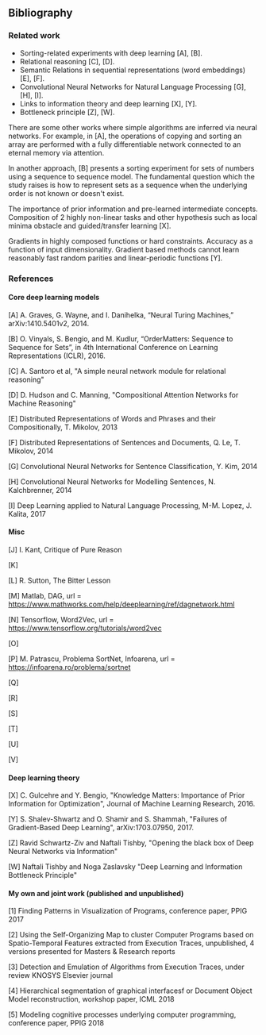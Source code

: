 ## Bibliography

### Related work

- Sorting-related experiments with deep learning [A], [B].
- Relational reasoning [C], [D].
- Semantic Relations in sequential representations (word embeddings) [E], [F].
- Convolutional Neural Networks for Natural Language Processing [G], [H], [I].
- Links to information theory and deep learning [X], [Y].
- Bottleneck principle [Z], [W].

There are some other works where simple algorithms are inferred via neural networks. For example, in [A], the operations of copying and sorting an array are performed with a fully differentiable network connected to an eternal memory via attention.

In another approach, [B] presents a sorting experiment for sets of numbers using a sequence to sequence model. The fundamental question which the study raises is how to represent sets as a sequence when the underlying order is not known or doesn't exist.

The importance of prior information and pre-learned intermediate concepts. Composition of 2 highly non-linear tasks and other hypothesis such as local minima obstacle and guided/transfer learning [X].

Gradients in highly composed functions or hard constraints. Accuracy as a function of input dimensionality. Gradient based methods cannot learn reasonably fast random parities and linear-periodic functions [Y].

### References

#### Core deep learning models

[A] A. Graves, G. Wayne, and I. Danihelka, “Neural Turing Machines,” arXiv:1410.5401v2, 2014.

[B] O. Vinyals, S. Bengio, and M. Kudlur, “OrderMatters: Sequence to Sequence for Sets”, in 4th International Conference on Learning Representations (ICLR), 2016.

[C] A. Santoro et al, "A simple neural network module for relational reasoning"

[D] D. Hudson and C. Manning, "Compositional Attention Networks for Machine Reasoning"

[E] Distributed Representations of Words and Phrases and their Compositionally, T. Mikolov, 2013

[F] Distributed Representations of Sentences and Documents, Q. Le, T. Mikolov, 2014

[G] Convolutional Neural Networks for Sentence Classification, Y. Kim, 2014

[H] Convolutional Neural Networks for Modelling Sentences, N. Kalchbrenner,
2014

[I] Deep Learning applied to Natural Language Processing, M-M. Lopez, J.
Kalita, 2017


#### Misc

[J] I. Kant, Critique of Pure Reason

[K]

[L] R. Sutton, The Bitter Lesson

[M] Matlab, DAG, url = https://www.mathworks.com/help/deeplearning/ref/dagnetwork.html

[N] Tensorflow, Word2Vec, url = https://www.tensorflow.org/tutorials/word2vec

[O]

[P] M. Patrascu, Problema SortNet, Infoarena, url = https://infoarena.ro/problema/sortnet

[Q]

[R]

[S] 

[T]

[U]

[V]

#### Deep learning theory

[X] C. Gulcehre and Y. Bengio, "Knowledge Matters: Importance of Prior Information for Optimization", Journal of Machine Learning Research, 2016.

[Y] S. Shalev-Shwartz and O. Shamir and S. Shammah, "Failures of Gradient-Based Deep Learning", arXiv:1703.07950, 2017.

[Z] Ravid Schwartz-Ziv and Naftali Tishby, "Opening the black box of Deep Neural Networks via Information"

[W] Naftali Tishby and Noga Zaslavsky "Deep Learning and Information Bottleneck Principle"

#### My own and joint work (published and unpublished)

[1] Finding Patterns in Visualization of Programs, conference paper, PPIG 2017

[2] Using the Self-Organizing Map to cluster Computer Programs based on Spatio-Temporal Features extracted from Execution Traces, unpublished, 4 versions presented for Masters & Research reports

[3] Detection and Emulation of Algorithms from Execution Traces, under review KNOSYS Elsevier journal

[4] Hierarchical segmentation of graphical interfacesf or Document Object Model reconstruction, workshop paper, ICML 2018

[5] Modeling cognitive processes underlying computer programming, conference paper, PPIG 2018